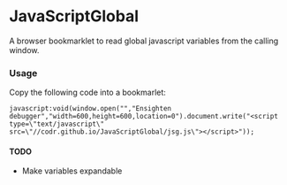 JavaScriptGlobal
================

A browser bookmarklet to read global javascript variables from the calling window. 

### Usage
Copy the following code into a bookmarlet:

    javascript:void(window.open("","Ensighten debugger","width=600,height=600,location=0").document.write("<script type=\"text/javascript\" src=\"//codr.github.io/JavaScriptGlobal/jsg.js\"></script>"));

#### TODO
- Make variables expandable
